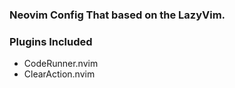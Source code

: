 ### Neovim Config That based on the LazyVim.

### Plugins Included

- CodeRunner.nvim
- ClearAction.nvim
